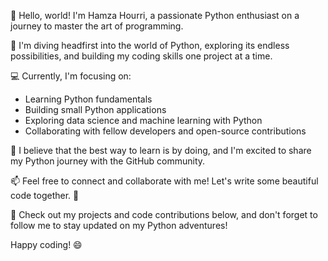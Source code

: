 👋 Hello, world! I'm Hamza Hourri, a passionate Python enthusiast on a journey to master the art of programming.

🐍 I'm diving headfirst into the world of Python, exploring its endless possibilities, and building my coding skills one project at a time.

💻 Currently, I'm focusing on:
- Learning Python fundamentals
- Building small Python applications
- Exploring data science and machine learning with Python
- Collaborating with fellow developers and open-source contributions

🌱 I believe that the best way to learn is by doing, and I'm excited to share my Python journey with the GitHub community.

📫 Feel free to connect and collaborate with me! Let's write some beautiful code together. 🚀

🔗 Check out my projects and code contributions below, and don't forget to follow me to stay updated on my Python adventures!

Happy coding! 😄

